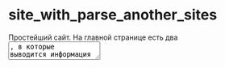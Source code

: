 # site_with_parse_another_sites
Простейший сайт. На главной странице есть два <textarea>, в которые выводится информация о парсинге нескольких других сайтах. В первый блок выводится дата и время запроса, а также статус(успех/неудача). Во второй блок выводится: url-ссылка, заголовок страницы, кодировка, значение тега h1, если есть, в случае неудачи - только url.
  
Парсинг сайтов выполняется в фоновом режиме, в виде таймерных потоков, отдельных для каждого url. Данные парсинга загружаются в ту же базу данных. Загрузка потоков выполнена в виде команды (см. my_resource/management/commands/url_parser.py), вызов команды осуществляется в wsgi-файле. При работе потоков с базой данных используется блокировка, для избежания конфликтов.

Обновление данных на странице пользователя осуществляется с помощью ajax-запросов с интервалом в 5с. 
Запуск проекта осуществляется командой python3 manage.py runserver.
